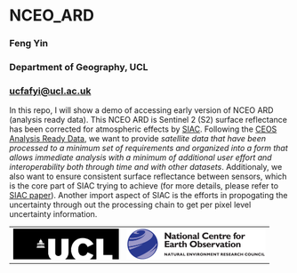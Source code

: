 # NCEO_ARD

### Feng Yin
### Department of Geography, UCL
### ucfafyi@ucl.ac.uk

In this repo, I will show a demo of accessing early version of NCEO ARD (analysis ready data). This NCEO ARD is Sentinel 2 (S2) surface reflectance has been corrected for atmospheric effects by [SIAC](https://eartharxiv.org/ps957/). Following the [CEOS Analysis Ready Data](http://ceos.org/ard/), we want to provide *satellite data that have been processed to a minimum set of requirements and organized into a form that allows immediate analysis with a minimum of additional user effort and interoperability both through time and with other datasets*. Additionaly, we also want to ensure consistent surface reflectance between sensors, which is the core part of SIAC trying to achieve (for more details, please refer to [SIAC paper](https://eartharxiv.org/ps957/)). Another import aspect of SIAC is the efforts in propogating the uncertainty through out the processing chain to get per pixel level uncertainty information.

<table><tr>
<td> <img src="./images/UCL_logo.jpg"  width=190px> </td>
<td> <img src="./images/NCEO_logo.jpg" width=250px> </td>
</tr></table>